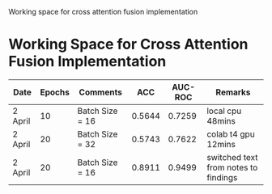 Working space for cross attention fusion implementation

# Working Space for Cross Attention Fusion Implementation

| Date       | Epochs | Comments          | ACC    | AUC-ROC | Remarks          |
|------------|--------|-------------------|--------|---------|------------------|
| 2 April    | 10     | Batch Size = 16   | 0.5644 | 0.7259  | local cpu 48mins |
| 2 April    | 20     | Batch Size = 32   | 0.5743 | 0.7622  | colab t4 gpu 12mins |
| 2 April    | 20     | Batch Size = 16   | 0.8911 | 0.9499  | switched text from notes to findings |